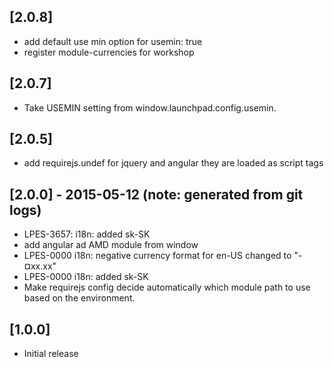 ## [2.0.8] 
- add default use min option for usemin: true
- register module-currencies for workshop

## [2.0.7] 
- Take USEMIN setting from window.launchpad.config.usemin.

## [2.0.5]
- add requirejs.undef for jquery and angular they are loaded as script tags

## [2.0.0] - 2015-05-12 (note: generated from git logs)
- LPES-3657: i18n: added sk-SK
- add angular ad AMD module from window
- LPES-0000 i18n: negative currency format for en-US changed to "-¤xx.xx"
- LPES-0000 i18n: added sk-SK
- Make requirejs config decide automatically which module path to use based on the environment.

## [1.0.0]
* Initial release
